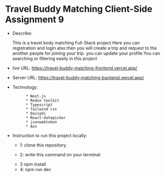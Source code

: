 # Travel Buddy Matching Client-Side Assignment 9

- Describe:

  This is a travel body matching Full-Stack project.Here you can registration and login also.then you will create a trip and request to the another people for joining your trip. you can update your profile.You can searching or filtering easily in this project

* live URL: https://travel-buddy-matching-frontend.vercel.app/

* Server URL: https://travel-buddy-matching-backend.vercel.app/

* Technology:

            * Next.js
            * Redux toolkit
            * Typescript
            * Tailwind css
            * DaisyUi
            * React-datepicker
            * jsonwebtoken
            * Aos

* Instruction to run this project locally:

  - 1: clone this repository.

  - 2: write this command on your terminal:

  * 3 npm install

  - 4: npm run dev
